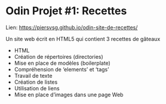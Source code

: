 # Odin Projet #1: Recettes

Lien: https://piersvsg.github.io/odin-site-de-recettes/

Un site web écrit en HTML5 qui contient 3 recettes de gâteaux

- HTML
- Création de répertoires (directories)
- Mise en place de modèles (boilerplate)
- Compréhension de ‘elements’ et ‘tags’
- Travail de texte
- Création de listes
- Utilisation de liens
- Mise en place d’images dans une page Web
